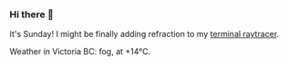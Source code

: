### Hi there :wave:

It's Sunday! I might be finally adding refraction to my [terminal raytracer](https://github.com/bewuethr/bash-raytracer).

Weather in Victoria BC: fog, at +14°C.
